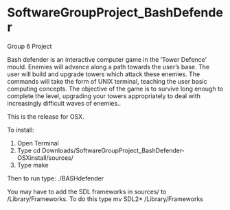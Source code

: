 # SoftwareGroupProject_BashDefender
Group 6 Project

Bash defender is an interactive computer game in the ‘Tower Defence’ mould. 
Enemies will advance along a path towards the user’s base. The user will build 
and upgrade towers which attack these enemies. The commands will take the form 
of UNIX terminal, teaching the user basic computing concepts. The objective of 
the game is to survive long enough to complete the level, upgrading your towers
appropriately to deal with increasingly difficult waves of enemies.. 

This is the release for OSX. 

To install:
  1. Open Terminal 
  2. Type cd Downloads/SoftwareGroupProject_BashDefender-OSXinstall/sources/
  3. Type make 

Then to run type:
  ./BASHdefender

You may have to add the SDL frameworks in sources/ to /Library/Frameworks.
To do this type 
  mv SDL2* /Library/Frameworks
